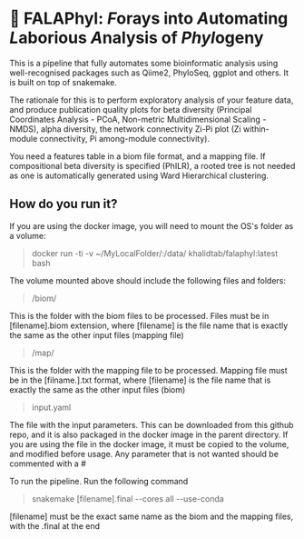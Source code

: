 
# 🧆 FALAPhyl: *F*orays into *A*utomating *L*aborious *A*nalysis of *Phyl*ogeny 
This is a pipeline that fully automates some bioinformatic analysis using well-recognised packages such as Qiime2, PhyloSeq, ggplot and others. It is built on top of snakemake.

The rationale for this is to perform exploratory analysis of your feature data, and produce publication quality plots for beta diversity (Principal Coordinates Analysis - PCoA, Non-metric Multidimensional Scaling - NMDS), alpha diversity, the network connectivity Zi-Pi plot (Zi within-module connectivity, Pi among-module connectivity).

You need a features table in a biom file format, and a mapping file. If compositional beta diversity is specified (PhILR), a rooted tree is not needed as one is automatically generated using Ward Hierarchical clustering.

## How do you run it?
If you are using the docker image, you will need to mount the OS's folder as a volume:

> docker run -ti -v ~/MyLocalFolder/:/data/ khalidtab/falaphyl:latest bash

The volume mounted above should include the following files and folders:

> /biom/ 

This is the folder with the biom files to be processed. Files must be in [filename].biom extension, where [filename] is the file name that is exactly the same as the other input files (mapping file)

> /map/ 

This is the folder with the mapping file to be processed. Mapping file must be in the [filname.].txt format, where [filename] is the file name that is exactly the same as the other input files (biom)

> input.yaml

The file with the input parameters. This can be downloaded from this github repo, and it is also packaged in the docker image in the parent directory. If you are using the file in the docker image, it must be copied to the volume, and modified before usage. Any parameter that is not wanted should be commented with a #

To run the pipeline. Run the following command
> snakemake [filename].final --cores all --use-conda

[filename] must be the exact same name as the biom and the mapping files, with the .final at the end
